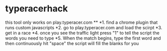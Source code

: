 # typeracerhack
this tool only works on play.typeracer.com
**
*1. find a chrome plugin that runs custom javascripts
*2. go to play.typeracer.com and load the scirpt
*3. get in a race
*4. once you see the traffic light press "1" to tell the script the words you need to type
*5. When the match begins, type the first word and then continuously hit "space" the script will fill the blanks for you
